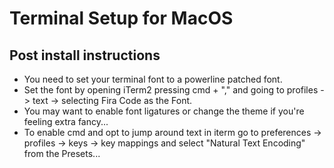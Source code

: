 # Terminal Setup for MacOS

## Post install instructions

* You need to set your terminal font to a powerline patched font.
* Set the font by opening iTerm2 pressing cmd + \",\" and going to profiles -> text -> selecting Fira Code as the Font.
* You may want to enable font ligatures or change the theme if you're feeling extra fancy...
* To enable cmd and opt to jump around text in iterm go to preferences -> profiles -> keys -> key mappings and select "Natural Text Encoding" from the Presets...
